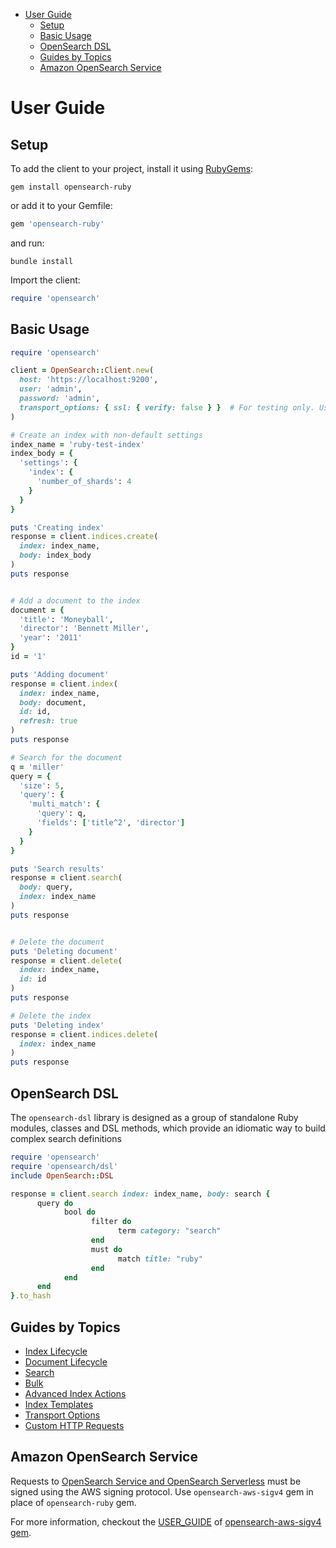 - [User Guide](#user-guide)
  - [Setup](#setup)
  - [Basic Usage](#basic-usage)
  - [OpenSearch DSL](#opensearch-dsl)
  - [Guides by Topics](#guides-by-topics)
  - [Amazon OpenSearch Service](#amazon-opensearch-service)

# User Guide
## Setup

To add the client to your project, install it using [RubyGems](https://rubygems.org/):

`gem install opensearch-ruby`

or add it to your Gemfile:
```ruby
gem 'opensearch-ruby'
```
and run:
```
bundle install
```

Import the client:

```ruby
require 'opensearch'
```

## Basic Usage
```ruby
require 'opensearch'

client = OpenSearch::Client.new(
  host: 'https://localhost:9200',
  user: 'admin',
  password: 'admin',
  transport_options: { ssl: { verify: false } }  # For testing only. Use certificate for validation.
)

# Create an index with non-default settings
index_name = 'ruby-test-index'
index_body = {
  'settings': {
    'index': {
      'number_of_shards': 4
    }
  }
}

puts 'Creating index'
response = client.indices.create(
  index: index_name,
  body: index_body
)
puts response


# Add a document to the index
document = {
  'title': 'Moneyball',
  'director': 'Bennett Miller',
  'year': '2011'
}
id = '1'

puts 'Adding document'
response = client.index(
  index: index_name,
  body: document,
  id: id,
  refresh: true
)
puts response

# Search for the document
q = 'miller'
query = {
  'size': 5,
  'query': {
    'multi_match': {
      'query': q,
      'fields': ['title^2', 'director']
    }
  }
}

puts 'Search results'
response = client.search(
  body: query,
  index: index_name
)
puts response


# Delete the document
puts 'Deleting document'
response = client.delete(
  index: index_name,
  id: id
)
puts response

# Delete the index
puts 'Deleting index'
response = client.indices.delete(
  index: index_name
)
puts response   
```

## OpenSearch DSL

The `opensearch-dsl` library is designed as a group of standalone Ruby modules, classes and DSL methods, which provide an idiomatic way to build complex search definitions

```ruby
require 'opensearch'
require 'opensearch/dsl'
include OpenSearch::DSL

response = client.search index: index_name, body: search {
      query do
            bool do
                  filter do
                        term category: "search"
                  end
                  must do
                        match title: "ruby"
                  end
            end
      end
}.to_hash
```

## Guides by Topics
- [Index Lifecycle](guides/index_lifecycle.md)
- [Document Lifecycle](guides/document_lifecycle.md)
- [Search](guides/search.md)
- [Bulk](guides/bulk.md)
- [Advanced Index Actions](guides/advanced_index_actions.md)
- [Index Templates](guides/index_template.md)
- [Transport Options](guides/transport_options.md)
- [Custom HTTP Requests](guides/json.md)

## Amazon OpenSearch Service

Requests to [OpenSearch Service and OpenSearch Serverless](https://docs.aws.amazon.com/opensearch-service/index.html) must be signed using the AWS signing protocol. Use `opensearch-aws-sigv4` gem in place of `opensearch-ruby` gem.

For more information, checkout the [USER_GUIDE](https://github.com/opensearch-project/opensearch-ruby-aws-sigv4/blob/main/USER_GUIDE.md) of [opensearch-aws-sigv4 gem](https://github.com/opensearch-project/opensearch-ruby-aws-sigv4).
